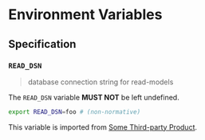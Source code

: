 # Environment Variables

## Specification

### `READ_DSN`

> database connection string for read-models

The `READ_DSN` variable **MUST NOT** be left undefined.

```bash
export READ_DSN=foo # (non-normative)
```

This variable is imported from [Some Third-party Product](registry:3p).

<!-- references -->

[registry:3p]: https://example.org/docs/registry.html
